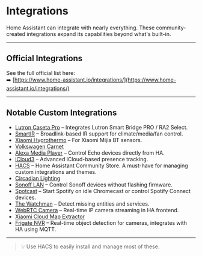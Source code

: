 # Integrations

Home Assistant can integrate with nearly everything. These community-created integrations expand its capabilities beyond what's built-in.

---

## Official Integrations

See the full official list here:  
➡️ [https://www.home-assistant.io/integrations/](https://www.home-assistant.io/integrations/)

---

## Notable Custom Integrations

- [Lutron Caseta Pro](https://github.com/upsert/lutron-caseta-pro) – Integrates Lutron Smart Bridge PRO / RA2 Select.
- [SmartIR](https://github.com/smartHomeHub/SmartIR) – Broadlink-based IR support for climate/media/fan control.
- [Xiaomi Hygrothermo](https://github.com/dolezsa/Xiaomi_Hygrothermo) – For Xiaomi Mijia BT sensors.
- [Volkswagen Carnet](https://github.com/robinostlund/homeassistant-volkswagencarnet)
- [Alexa Media Player](https://github.com/keatontaylor/alexa_media_player) – Control Echo devices directly from HA.
- [iCloud3](https://github.com/gcobb321/icloud3) – Advanced iCloud-based presence tracking.
- [HACS](https://hacs.xyz/) – Home Assistant Community Store. A must-have for managing custom integrations and themes.
- [Circadian Lighting](https://github.com/claytonjn/hass-circadian_lighting)
- [Sonoff LAN](https://github.com/AlexxIT/SonoffLAN) – Control Sonoff devices without flashing firmware.
- [Spotcast](https://github.com/fondberg/spotcast) – Start Spotify on idle Chromecast or control Spotify Connect devices.
- [The Watchman](https://github.com/dummylabs/thewatchman) – Detect missing entities and services.
- [WebRTC Camera](https://github.com/AlexxIT/WebRTC) – Real-time IP camera streaming in HA frontend.
- [Xiaomi Cloud Map Extractor](https://github.com/PiotrMachowski/Home-Assistant-custom-components-Xiaomi-Cloud-Map-Extractor)
- [Frigate NVR](https://github.com/blakeblackshear/frigate) – Real-time object detection for cameras, integrates with HA using MQTT.

---

> 💡 Use HACS to easily install and manage most of these.
